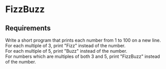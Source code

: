 # FizzBuzz

## Requirements

Write a short program that prints each number from 1 to 100 on a new line.  
For each multiple of 3, print "Fizz" instead of the number.  
For each multiple of 5, print "Buzz" instead of the number.  
For numbers which are multiples of both 3 and 5, print "FizzBuzz" instead of the number.
